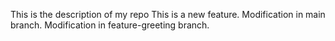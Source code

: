 This is the description of my repo
This is a new feature.
Modification in main branch.
Modification in feature-greeting branch.
